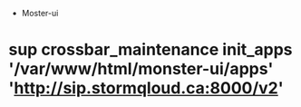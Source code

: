 * Moster-ui


# sup crossbar_maintenance init_apps '/var/www/html/monster-ui/apps' 'http://sip.stormqloud.ca:8000/v2'
